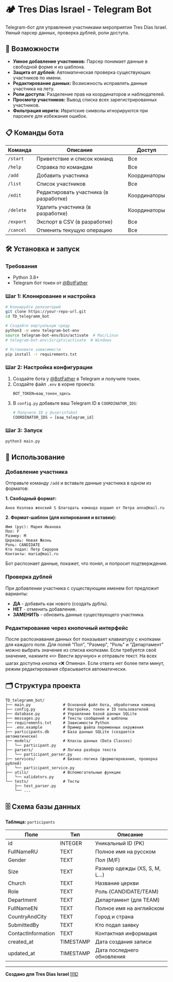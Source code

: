 # 🏕️ Tres Dias Israel - Telegram Bot

Telegram-бот для управления участниками мероприятия Tres Dias Israel. Умный парсер данных, проверка дублей, роли доступа.

## 🚀 Возможности

- **Умное добавление участников:** Парсер понимает данные в свободной форме и из шаблона.
- **Защита от дублей:** Автоматическая проверка существующих участников по имени.
- **Редактирование данных:** Возможность исправлять данные участника на лету.
- **Роли доступа:** Разделение прав на координаторов и наблюдателей.
- **Просмотр участников:** Вывод списка всех зарегистрированных участников.
- **Фильтрация иврита:** Ивритские символы игнорируются при парсинге для избежания ошибок.

## 📋 Команды бота

| Команда   | Описание                     | Доступ        |
| --------- | ---------------------------- | ------------- |
| `/start`  | Приветствие и список команд  | Все           |
| `/help`   | Справка по командам          | Все           |
| `/add`    | Добавить участника           | Координаторы  |
| `/list`   | Список участников           | Все           |
| `/edit`   | Редактировать участника (в разработке) | Координаторы  |
| `/delete` | Удалить участника (в разработке)     | Координаторы  |
| `/export` | Экспорт в CSV (в разработке) | Все           |
| `/cancel` | Отменить текущую операцию   | Все           |

## 🛠️ Установка и запуск

### Требования
- Python 3.8+
- Telegram бот токен от [@BotFather](https://t.me/BotFather)

### Шаг 1: Клонирование и настройка

```bash
# Клонируйте репозиторий
git clone https://your-repo-url.git
cd TD_telegramm_bot

# Создайте виртуальную среду
python3 -m venv telegram-bot-env
source telegram-bot-env/bin/activate  # Mac/Linux
# telegram-bot-env\Scripts\activate  # Windows

# Установите зависимости
pip install -r requirements.txt
```

### Шаг 2: Настройка конфигурации

1.  Создайте бота у [@BotFather](https://t.me/BotFather) в Telegram и получите токен.
2.  Создайте файл `.env` в корне проекта:
    ```
    BOT_TOKEN=ваш_токен_здесь
    ```
3.  В `config.py` добавьте ваш Telegram ID в `COORDINATOR_IDS`:
    ```python
    # Получите ID у @userinfobot
    COORDINATOR_IDS = [ваш_telegram_id]
    ```

### Шаг 3: Запуск

```bash
python3 main.py
```

## 📝 Использование

### Добавление участника

Отправьте команду `/add` и вставьте данные участника в одном из форматов:

**1. Свободный формат:**
```
Анна Козлова женский S Благодать команда воршип от Петра anna@mail.ru
```

**2. Формат-шаблон (для копирования и вставки):**
```
Имя (рус): Мария Иванова
Пол: F
Размер: M
Церковь: Новая Жизнь
Роль: CANDIDATE
Кто подал: Петр Сидоров
Контакты: maria@mail.ru
```

Бот распознает данные, покажет, что понял, и попросит подтверждения.

### Проверка дублей

При добавлении участника с существующим именем бот предложит варианты:
- **ДА** - добавить как нового (создать дубль).
- **НЕТ** - отменить добавление.
- **ЗАМЕНИТЬ** - обновить данные существующего участника.

### Редактирование через кнопочный интерфейс

После распознавания данных бот показывает клавиатуру с кнопками для каждого поля.
Для полей "Пол", "Размер", "Роль" и "Департамент" можно выбрать значение из списка
кнопками. Если требуется своё значение, нажмите «✏️ Ввести вручную» и отправьте текст.
На всех шагах доступна кнопка «❌ Отмена». Если ответа нет более пяти минут,
режим редактирования сбрасывается автоматически.

## 🗂️ Структура проекта

```
TD_telegramm_bot/
├── main.py              # Основной файл бота, обработчики команд
├── config.py            # Настройки, токен и ID пользователей
├── database.py          # Управление базой данных SQLite
├── messages.py          # Тексты сообщений и шаблоны
├── requirements.txt     # Зависимости Python
├── .env.example         # Пример файла переменных окружения
├── participants.db      # База данных SQLite (создается автоматически)
├── models/              # Классы данных (Data Classes)
│   └── participant.py
├── parsers/             # Логика разбора текста
│   └── participant_parser.py
├── services/            # Бизнес-логика (форматирование, проверка дублей)
│   └── participant_service.py
├── utils/               # Вспомогательные функции
│   └── validators.py
└── tests/               # Тесты
    ├── test_parser.py
    └── ...
```

## 🗄️ Схема базы данных

**Таблица:** `participants`

| Поле               | Тип       | Описание                       |
| ------------------ | --------- | ------------------------------ |
| id                 | INTEGER   | Уникальный ID (PK)             |
| FullNameRU         | TEXT      | Полное имя на русском          |
| Gender             | TEXT      | Пол (M/F)                      |
| Size               | TEXT      | Размер одежды (XS, S, M, L...) |
| Church             | TEXT      | Название церкви                |
| Role               | TEXT      | Роль (CANDIDATE/TEAM)          |
| Department         | TEXT      | Департамент (для TEAM)         |
| FullNameEN         | TEXT      | Полное имя на английском       |
| CountryAndCity     | TEXT      | Город и страна                 |
| SubmittedBy        | TEXT      | Кто подал заявку               |
| ContactInformation | TEXT      | Контактная информация          |
| created_at         | TIMESTAMP | Дата создания записи           |
| updated_at         | TIMESTAMP | Дата последнего обновления     |

---

**Создано для Tres Dias Israel 🇮🇱**